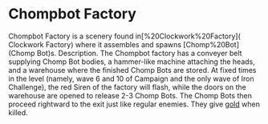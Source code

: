 # Chompbot Factory

Chompbot Factory is a scenery found in[%20Clockwork%20Factory]( Clockwork Factory) where it assembles and spawns [Chomp%20Bot](Chomp Bot)s.
Description.
The Chompbot factory has a conveyer belt supplying Chomp Bot bodies, a hammer-like machine attaching the heads, and a warehouse where the finished Chomp Bots are stored.
At fixed times in the level (namely, wave 6 and 10 of Campaign and the only wave of Iron Challenge), the red Siren of the factory will flash, while the doors on the warehouse are opened to release 2-3 Chomp Bots. The Chomp Bots then proceed rightward to the exit just like regular enemies. They give [gold](gold) when killed.
